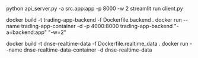python api_server.py -a src.app:app -p 8000 -w 2
streamlit run client.py

docker build -t trading-app-backend -f Dockerfile.backend .
docker run --name trading-app-container -d -p 4000:8000 trading-app-backend "-a=backend:app" "-w=2"

docker build -t dnse-realtime-data -f Dockerfile.realtime_data .
docker run --name dnse-realtime-data-container -d dnse-realtime-data